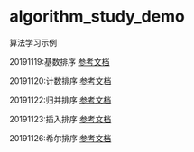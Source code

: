 # algorithm_study_demo
算法学习示例

20191119:基数排序 [参考文档](https://mp.weixin.qq.com/s?__biz=MzIxMjE5MTE1Nw==&mid=2653200371&idx=1&sn=94c1882b9156bd96fa6da20c7995850e&chksm=8c99ed29bbee643f292c3d06995825a657d0c93cbabc4cc41a1a4f4073fdb663ecdc6d1d9685&scene=21#wechat_redirect)

20191120:计数排序 [参考文档](https://mp.weixin.qq.com/s?__biz=MzIxMjE5MTE1Nw==&mid=2653195533&idx=1&sn=02918dc51b07837ce1119f00d7900dbc&chksm=8c99ffd7bbee76c1d2e2e9b198259795285ec2c305d3613a5e39622195fd1c32bb6dbe52fa08&scene=21#wechat_redirect)

20191122:归并排序 [参考文档](https://mp.weixin.qq.com/s?__biz=MzIxMjE5MTE1Nw==&mid=2653200029&idx=1&sn=51ecebafb9ff77baf3de71bdc4f67b78&chksm=8c99ec47bbee6551b0377b97e26670c4895d0c934051e4aa927e62bf9b64996b6e1f7459edfe&scene=21#wechat_redirect)

20191123:插入排序 [参考文档](https://mp.weixin.qq.com/s?__biz=MzIxMjE5MTE1Nw==&mid=2653199343&idx=1&sn=a5491fa908e45e6117423d9ba5062611&chksm=8c99e935bbee60232aacb7c2b74961a24e7b86d44bf98357c597ad277a8eb15639c1de7034d9&scene=21#wechat_redirect)

20191126:希尔排序 [参考文档](https://mp.weixin.qq.com/s?__biz=MzIxMjE5MTE1Nw==&mid=2653199674&idx=1&sn=9ab7bb7e465104c67a3d8590ebd0fe6c&chksm=8c99efe0bbee66f69c07e5f423d7751c9667fa82beb6dcaef4c0e96dac9545d2277c8179c765&scene=21#wechat_redirect)